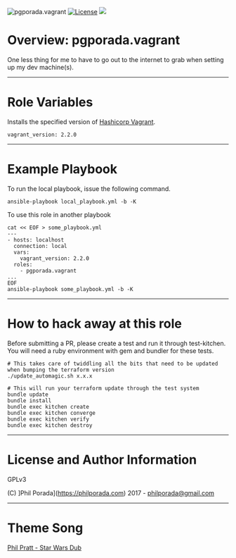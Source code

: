 ![pgporada.vagrant](https://img.shields.io/badge/role-pgporada.vagrant-yellow.svg)
[![License](https://img.shields.io/badge/license-GPLv3-brightgreen.svg)](LICENSE)
[![](https://img.shields.io/badge/Supports%20Vagrant%20Version-2.2.0-blue.svg)](https://github.com/hashicorp/vagrant/blob/v2.2.0/CHANGELOG.md)

# Overview: pgporada.vagrant

One less thing for me to have to go out to the internet to grab when setting up my dev machine(s).

- - - -
# Role Variables

Installs the specified version of [Hashicorp Vagrant](https://www.vagrantup.com/downloads.html).

    vagrant_version: 2.2.0

- - - -
# Example Playbook

To run the local playbook, issue the following command.

    ansible-playbook local_playbook.yml -b -K

To use this role in another playbook

    cat << EOF > some_playbook.yml
    ---
    - hosts: localhost
      connection: local
      vars:
        vagrant_version: 2.2.0
      roles:
        - pgporada.vagrant
    ...
    EOF
    ansible-playbook some_playbook.yml -b -K

- - - -
# How to hack away at this role
Before submitting a PR, please create a test and run it through test-kitchen. You will need a ruby environment with gem and bundler for these tests.

    # This takes care of twiddling all the bits that need to be updated when bumping the terraform version
    ./update_automagic.sh x.x.x

    # This will run your terraform update through the test system
	bundle update
	bundle install
	bundle exec kitchen create
   	bundle exec kitchen converge
   	bundle exec kitchen verify
	bundle exec kitchen destroy

- - - -
# License and Author Information
GPLv3

(C) ]Phil Porada](https://philporada.com) 2017 - philporada@gmail.com

- - - -
# Theme Song
[Phil Pratt - Star Wars Dub](https://www.youtube.com/watch?v=d6b1j-FncOs)
